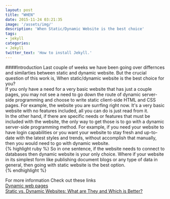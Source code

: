 ```yaml
---
layout: post
title: "WHEN"
date: 2015-11-24 03:21:35
image: '/assets/img/'
description: 'When Static/Dynamic Website is the best choice'
tags:
- jekyll
categories:
- Jekyll 
twitter_text: 'How to install Jekyll.'
---
```

####Introduction 
Last couple of weeks we have been going over differnces and similarties between static and dynamic website. But the crucial question of this work is, When static/dynamic website is the best choice for you?  
If you only have a need for a very basic website that has just a couple pages, you may not see a need to go down the route of dynamic server-side programming and choose to write static client-side HTML and CSS pages. For example, the website you are surrfing right now. It's a very basic website with no features included, all you can do is just read from it.  
In the other hand, if there are specific needs or features that must be included with the website, the only way to get those is to go with a dynamic server-side programming method. For example, if you need your website to have login capabilities or you want your website to stay fresh and up-to-date with the latest styles and trends, without accomplish that manually, then you would need to go with dynamic website.  
{% highlight ruby %}
So in one sentence, if the website needs to connect to databases then dynamic website is your only choice. Where if your website in its simplest form like publishing document blogs or any type of data in general, then going with static website is the best option.  
{% endhighlight %}



For more information Check out these links  
<a href="https://en.wikipedia.org/wiki/Dynamic_web_page">Dynamic web pages</a>  
<a href="https://rocketmedia.com/blog/static-vs-dynamic-websites">Static vs. Dynamic Websites: What are They and Which is Better?</a>  